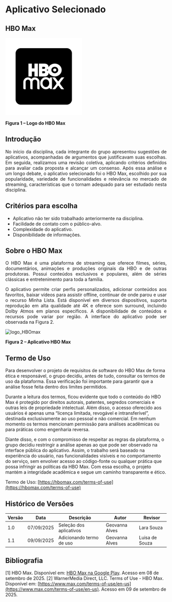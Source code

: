 # Aplicativo Selecionado 

## HBO Max

![logo_HBOmax](../img/icons8-hbo-max-240.png)

**Figura 1 – Logo do HBO Max**

## Introdução

<div style="text-align: justify;"> 
No início da disciplina, cada integrante do grupo apresentou sugestões de aplicativos, acompanhadas de argumentos que justificavam suas escolhas. Em seguida, realizamos uma revisão coletiva, aplicando critérios definidos para avaliar cada proposta e alcançar um consenso. Após essa análise e um longo debate, o aplicativo selecionado foi o HBO Max, escolhido por sua popularidade, variedade de funcionalidades e relevância no mercado de streaming, características que o tornam adequado para ser estudado nesta disciplina.
</div>

## Critérios para escolha
- Aplicativo não ter sido trabalhado anteriormente na disciplina.
- Facilidade de contato com o público-alvo.
- Complexidade do aplicativo.
- Disponibilidade de informações.

## Sobre o HBO Max

<div style="text-align: justify;"> 
O HBO Max é uma plataforma de streaming que oferece filmes, séries, documentários, animações e produções originais da HBO e de outras produtoras. Possui conteúdos exclusivos e populares, além de séries clássicas e entretenimento para toda a família.

O aplicativo permite criar perfis personalizados, adicionar conteúdos aos favoritos, baixar vídeos para assistir offline, continuar de onde parou e usar o recurso Minha Lista. Está disponível em diversos dispositivos, suporta reprodução em alta qualidade até 4K e oferece som surround, incluindo Dolby Atmos em planos específicos. A disponibilidade de conteúdos e recursos pode variar por região. A interface do aplicativo pode ser observada na Figura 2.
</div>

![logo_HBOmax](https://i.postimg.cc/V6tt1sbJ/play-google-hbomax-com.jpg)

**Figura 2 – Aplicativo HBO Max**

## Termo de Uso

Para desenvolver o projeto de requisitos de software do HBO Max de forma ética e responsável, o grupo decidiu, antes de tudo, consultar os termos de uso da plataforma. Essa verificação foi importante para garantir que a análise fosse feita dentro dos limites permitidos.

Durante a leitura dos termos, ficou evidente que todo o conteúdo do HBO Max é protegido por direitos autorais, patentes, segredos comerciais e outras leis de propriedade intelectual. Além disso, o acesso oferecido aos usuários é apenas uma “licença limitada, revogável e intransferível”, destinada exclusivamente ao uso pessoal e não comercial. Em nenhum momento os termos mencionam permissão para análises acadêmicas ou para práticas como engenharia reversa.

Diante disso, e com o compromisso de respeitar as regras da plataforma, o grupo decidiu restringir a análise apenas ao que pode ser observado na interface pública do aplicativo. Assim, o trabalho será baseado na experiência do usuário, nas funcionalidades visíveis e no comportamento do serviço, sem envolver acesso ao código-fonte ou qualquer prática que possa infringir as políticas da HBO Max. Com essa escolha, o projeto mantém a integridade acadêmica e segue um caminho transparente e ético.

Termo de Uso: [https://hbomax.com/terms-of-use](https://hbomax.com/terms-of-use)


## Histórico de Versões

| Versão   | Data       | Descrição                                | Autor                    | Revisor |
|----------|------------|------------------------------------------|--------------------------|---------|
| 1.0      | 07/09/2025 | Seleção dos aplicativos    | Geovanna Alves           | Lara Souza   |
| 1.1      | 09/09/2025 | Adicionando termo de uso     | Geovanna Alves           | Luisa de Souza   |


## Bibliografia
[1] HBO Max. Disponível em: [HBO Max na Google Play](https://play.google.com/store/apps/details?id=com.hbo.hbonow&hl=pt_BR&gl=US). Acesso em 08 de setembro de 2025.
[2] WarnerMedia Direct, LLC. Terms of Use - HBO Max. Disponível em: [https://www.max.com/terms-of-use/en-us](https://www.max.com/terms-of-use/en-us). Acesso em 09 de setembro de 2025.
